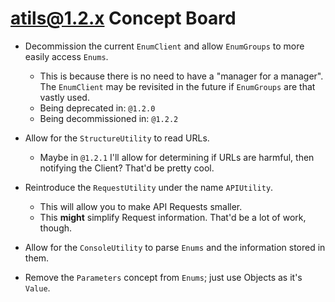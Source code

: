 # atils@1.2.x Concept Board
- Decommission the current `EnumClient` and allow `EnumGroups` to more easily access `Enums`.
    - This is because there is no need to have a "manager for a manager". The `EnumClient` may be revisited in the future if `EnumGroups` are that vastly used.
    - Being deprecated in: `@1.2.0`
    - Being decommissioned in: `@1.2.2`

- Allow for the `StructureUtility` to read URLs.
    - Maybe in `@1.2.1` I'll allow for determining if URLs are harmful, then notifying the Client? That'd be pretty cool.

- Reintroduce the `RequestUtility` under the name `APIUtility`.
    - This will allow you to make API Requests smaller.
    - This **might** simplify Request information. That'd be a lot of work, though.

- Allow for the `ConsoleUtility` to parse `Enums` and the information stored in them.

- Remove the `Parameters` concept from `Enums`; just use Objects as it's `Value`.